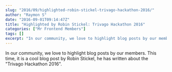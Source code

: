 ```yaml
---
slug: "2016/09/highlighted-robin-stickel-trivago-hackathon-2016/"
author: "Raymon S"
date: "2016-09-01T09:14:47Z"
title: "Highlighted by Robin Stickel: Trivago Hackathon 2016"
categories: ["Mr Frontend Members"]
tags: []
excerpt: "In our community, we love to highlight blog posts by our members. This time, it is a cool blog post..."
---
```


In our community, we love to highlight blog posts by our members. This time, it is a cool blog post by Robin Stickel, he has written about the "Trivago Hackathon 2016".
